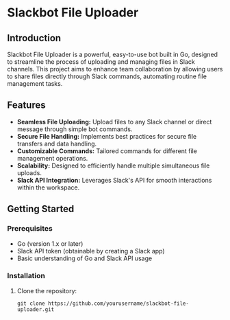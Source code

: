 # Slackbot File Uploader

## Introduction
Slackbot File Uploader is a powerful, easy-to-use bot built in Go, designed to streamline the process of uploading and managing files in Slack channels. This project aims to enhance team collaboration by allowing users to share files directly through Slack commands, automating routine file management tasks.

## Features
- **Seamless File Uploading:** Upload files to any Slack channel or direct message through simple bot commands.
- **Secure File Handling:** Implements best practices for secure file transfers and data handling.
- **Customizable Commands:** Tailored commands for different file management operations.
- **Scalability:** Designed to efficiently handle multiple simultaneous file uploads.
- **Slack API Integration:** Leverages Slack's API for smooth interactions within the workspace.

## Getting Started
### Prerequisites
- Go (version 1.x or later)
- Slack API token (obtainable by creating a Slack app)
- Basic understanding of Go and Slack API usage

### Installation
1. Clone the repository:
   ```shell
   git clone https://github.com/yourusername/slackbot-file-uploader.git

